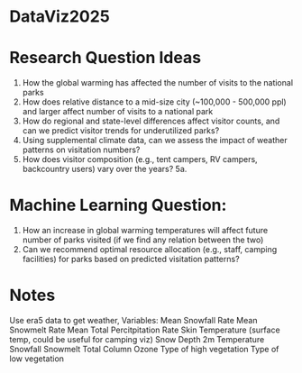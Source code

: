# DataViz2025

# Research Question Ideas
1. How the global warming has affected the number of visits to the national parks
2. How does relative distance to a mid-size city (~100,000 - 500,000 ppl) and larger affect number of visits to a national park
3. How do regional and state-level differences affect visitor counts, and can we predict visitor trends for underutilized parks?
4. Using supplemental climate data, can we assess the impact of weather patterns on visitation numbers?
5. How does visitor composition (e.g., tent campers, RV campers, backcountry users) vary over the years?
  5a.  

# Machine Learning Question:
1. How an increase in global warming temperatures will affect future number of parks visited (if we find any relation between the two)
2. Can we recommend optimal resource allocation (e.g., staff, camping facilities) for parks based on predicted visitation patterns?

# Notes

Use era5 data to get weather, 
  Variables: Mean Snowfall Rate
             Mean Snowmelt Rate
             Mean Total Percitpitation Rate
             Skin Temperature (surface temp, could be useful for camping viz)
             Snow Depth
             2m Temperature
             Snowfall
             Snowmelt
             Total Column Ozone
             Type of high vegetation
             Type of low vegetation
             